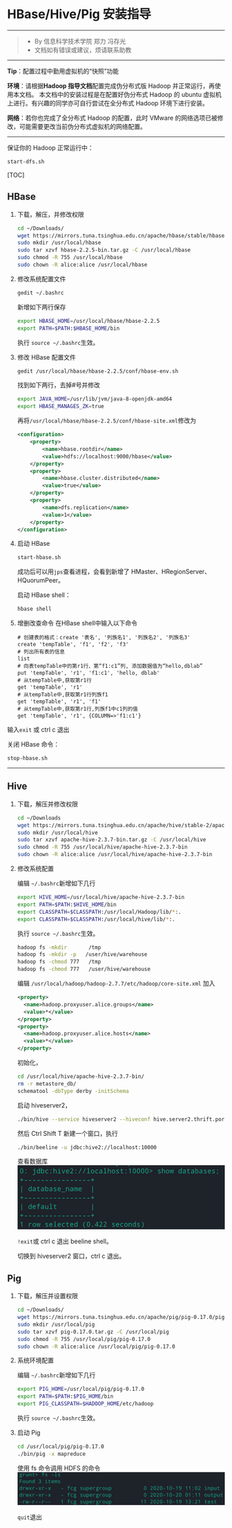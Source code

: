 # HBase/Hive/Pig 安装指导

---

> - By 信息科学技术学院 郑力 冯存光
> - 文档如有错误或建议，烦请联系助教

---

**Tip**：配置过程中勤用虚拟机的“快照”功能

**环境**：请根据**Hadoop 指导文档**配置完成伪分布式版 Hadoop 并正常运行，再使用本文档。 本文档中的安装过程是在配置好伪分布式 Hadoop 的 ubuntu 虚拟机上进行。有兴趣的同学亦可自行尝试在全分布式 Hadoop 环境下进行安装。

**网络**：若你也完成了全分布式 Hadoop 的配置，此时 VMware 的网络选项已被修改，可能需要更改当前伪分布式虚拟机的网络配置。

---

保证你的 Hadoop 正常运行中：

```sh
start-dfs.sh
```

[TOC]

## **HBase**

1. 下载，解压，并修改权限

    ```sh
    cd ~/Downloads/
    wget https://mirrors.tuna.tsinghua.edu.cn/apache/hbase/stable/hbase-2.2.5-bin.tar.gz
    sudo mkdir /usr/local/hbase
    sudo tar xzvf hbase-2.2.5-bin.tar.gz -C /usr/local/hbase
    sudo chmod -R 755 /usr/local/hbase
    sudo chown -R alice:alice /usr/local/hbase
    ```

2. 修改系统配置文件

    ```sh
    gedit ~/.bashrc
    ```

    新增如下两行保存

    ```sh
    export HBASE_HOME=/usr/local/hbase/hbase-2.2.5
    export PATH=$PATH:$HBASE_HOME/bin
    ```

    执行 `source ~/.bashrc`生效。

3. 修改 HBase 配置文件

    ```sh
    gedit /usr/local/hbase/hbase-2.2.5/conf/hbase-env.sh
    ```

    找到如下两行，去掉#号并修改

    ```sh
    export JAVA_HOME=/usr/lib/jvm/java-8-openjdk-amd64
    export HBASE_MANAGES_ZK=true
    ```

    再将`/usr/local/hbase/hbase-2.2.5/conf/hbase-site.xml`修改为

    ```xml
    <configuration>
        <property>
            <name>hbase.rootdir</name>
            <value>hdfs://localhost:9000/hbase</value>
        </property>
        <property>
            <name>hbase.cluster.distributed</name>
            <value>true</value>
        </property>
        <property>
            <name>dfs.replication</name>
            <value>1</value>
        </property>
    </configuration>
    ```

4. 启动 HBase

    ```sh
    start-hbase.sh
    ```

    成功后可以用`jps`查看进程，会看到新增了 HMaster、HRegionServer、HQuorumPeer。

    启动 HBase shell：

    ```sh
    hbase shell
    ```

5. 增删改查命令
    在HBase shell中输入以下命令

    ```hbase
    # 创建表的格式：create '表名', '列族名1', '列族名2', '列族名3'
    create 'tempTable', 'f1', 'f2', 'f3'
    # 列出所有表的信息
    list
    # 向表tempTable中的第r1行、第“f1:c1”列, 添加数据值为“hello,dblab”
    put 'tempTable', 'r1', 'f1:c1', 'hello, dblab'
    # 从tempTable中,获取第r1行
    get 'tempTable', 'r1'
    # 从tempTable中,获取第r1行列族f1
    get 'tempTable', 'r1', 'f1'
    # 从tempTable中,获取第r1行,列族f1中c1列的值
    get 'tempTable', 'r1', {COLUMN=>'f1:c1'}
    ```

输入`exit` 或 ctrl c 退出

关闭 HBase 命令：

```sh
stop-hbase.sh
```

---

## **Hive**

1. 下载，解压并修改权限

   ```sh
   cd ~/Downloads
   wget https://mirrors.tuna.tsinghua.edu.cn/apache/hive/stable-2/apache-hive-2.3.7-bin.tar.gz
   sudo mkdir /usr/local/hive
   sudo tar xzvf apache-hive-2.3.7-bin.tar.gz -C /usr/local/hive
   sudo chmod -R 755 /usr/local/hive/apache-hive-2.3.7-bin
   sudo chown -R alice:alice /usr/local/hive/apache-hive-2.3.7-bin
   ```

2. 修改系统配置

   编辑 `~/.bashrc`新增如下几行

   ```sh
   export HIVE_HOME=/usr/local/hive/apache-hive-2.3.7-bin
   export PATH=$PATH:$HIVE_HOME/bin
   export CLASSPATH=$CLASSPATH:/usr/local/Hadoop/lib/*:.
   export CLASSPATH=$CLASSPATH:/usr/local/hive/lib/*:.
   ```

   执行 `source ~/.bashrc`生效。

   ```sh
   hadoop fs -mkdir       /tmp
   hadoop fs -mkdir -p   /user/hive/warehouse
   hadoop fs -chmod 777   /tmp
   hadoop fs -chmod 777   /user/hive/warehouse
   ```

   编辑 `/usr/local/hadoop/hadoop-2.7.7/etc/hadoop/core-site.xml` 加入

   ```xml
   <property>
     <name>hadoop.proxyuser.alice.groups</name>
     <value>*</value>
   </property>
   <property>
     <name>hadoop.proxyuser.alice.hosts</name>
     <value>*</value>
   </property>
   ```

   初始化，

   ```sh
   cd /usr/local/hive/apache-hive-2.3.7-bin/
   rm -r metastore_db/
   schematool -dbType derby -initSchema
   ```

   启动 hiveserver2，

   ```sh
   ./bin/hive --service hiveserver2 --hiveconf hive.server2.thrift.port=10000 --hiveconf hive.root.logger=INFO,console
   ```

   然后 Ctrl Shift T 新建一个窗口，执行

   ```sh
   ./bin/beeline -u jdbc:hive2://localhost:10000
   ```

   查看数据库![image-20201115155213298](HiveHbasePig安装.assets/image-20201115155213298.png)

   `!exit`或 ctrl c 退出 beeline shell。

   切换到 hiveserver2 窗口，ctrl c 退出。

## **Pig**

1. 下载，解压并设置权限

   ```sh
   cd ~/Downloads/
   wget https://mirrors.tuna.tsinghua.edu.cn/apache/pig/pig-0.17.0/pig-0.17.0.tar.gz
   sudo mkdir /usr/local/pig
   sudo tar xzvf pig-0.17.0.tar.gz -C /usr/local/pig
   sudo chmod -R 755 /usr/local/pig/pig-0.17.0
   sudo chown -R alice:alice /usr/local/pig/pig-0.17.0
   ```

2. 系统环境配置

   编辑 `~/.bashrc`新增如下几行

   ```sh
   export PIG_HOME=/usr/local/pig/pig-0.17.0
   export PATH=$PATH:$PIG_HOME/bin
   export PIG_CLASSPATH=$HADOOP_HOME/etc/hadoop
   ```

   执行 `source ~/.bashrc`生效。

3. 启动 Pig

   ```sh
   cd /usr/local/pig/pig-0.17.0
   ./bin/pig -x mapreduce
   ```

   使用 fs 命令调用 HDFS 的命令![image-20201115155846491](HiveHbasePig安装.assets/image-20201115155846491.png)

   `quit`退出

